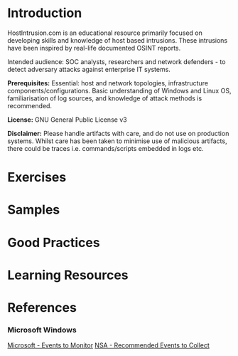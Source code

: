 # Introduction
HostIntrusion.com is an educational resource primarily focused on developing skills and knowledge of host based intrusions. These intrusions have been inspired by real-life documented OSINT reports.

Intended audience: SOC analysts, researchers and network defenders - to detect adversary attacks against enterprise IT systems.

**Prerequisites:** Essential: host and network topologies, infrastructure components/configurations. Basic understanding of Windows and Linux OS, familiarisation of log sources, and knowledge of attack methods is recommended. 

**License:** GNU General Public License v3

**Disclaimer:** Please handle artifacts with care, and do not use on production systems. Whilst care has been taken to minimise use of malicious artifacts, there could be traces i.e. commands/scripts embedded in logs etc.

# Exercises

# Samples

# Good Practices

# Learning Resources

# References
### Microsoft Windows
[Microsoft - Events to Monitor](https://docs.microsoft.com/en-us/windows-server/identity/ad-ds/plan/appendix-l--events-to-monitor)
[NSA - Recommended Events to Collect](https://github.com/nsacyber/Event-Forwarding-Guidance/tree/master/Events)
